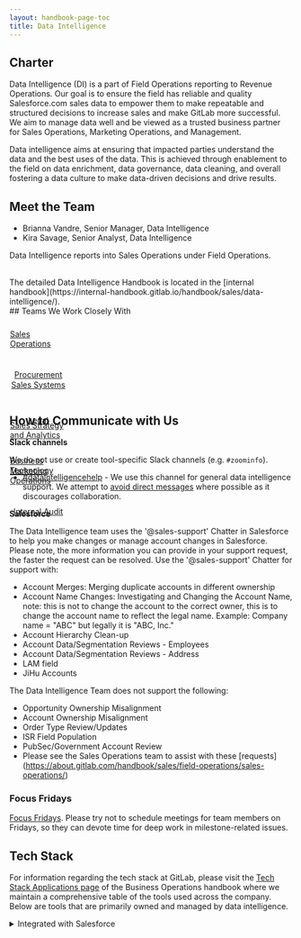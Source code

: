 ```yaml
---
layout: handbook-page-toc
title: Data Intelligence 
---
```




## <i class="far fa-newspaper" id="biz-tech-icons"></i> Charter

Data Intelligence (DI) is a part of Field Operations reporting to Revenue Operations. Our goal is to ensure the field has reliable and quality Salesforce.com sales data to empower them to make repeatable and structured decisions to increase sales and make GitLab more successful. We aim to manage data well and be viewed as a trusted business partner for Sales Operations, Marketing Operations, and Management. 

Data intelligence aims at ensuring that impacted parties understand the data and the best uses of the data. This is achieved through enablement to the field on data enrichment, data governance, data cleaning, and overall fostering a data culture to make data-driven decisions and drive results. 

## <i class="fas fa-users" id="biz-tech-icons"></i> Meet the Team

- Brianna Vandre, Senior Manager, Data Intelligence
- Kira Savage, Senior Analyst, Data Intelligence

Data Intelligence reports into Sales Operations under Field Operations. 

<BR>
The detailed Data Intelligence Handbook is located in the [internal handbook](https://internal-handbook.gitlab.io/handbook/sales/data-intelligence/).

<div class="flex-row" markdown="0" style="height:80px">
## <i class="far fa-handshake" id="biz-tech-icons"></i> Teams We Work Closely With
    <a href="/handbook/sales/field-operations/sales-operations" class="btn btn-purple-inv" style="width:20%;height:100%;margin:1px;display:flex;justify-content:center;align-items:center;">Sales Operations</a>
    <a href="/handbook/sales/field-operations/sales-systems/" class="btn btn-purple-inv" style="width:20%;height:100%;margin:1px;display:flex;justify-content:center;align-items:center;">Sales Systems</a>
    <a href="/handbook/sales/field-operations/sales-strategy/" class="btn btn-purple-inv" style="width:20%;height:100%;margin:1px;display:flex;justify-content:center;align-items:center;">Sales Strategy and Analytics</a>
    <a href="/handbook/marketing/marketing-operations/" class="btn btn-purple-inv" style="width:20%;height:100%;margin:1px;display:flex;justify-content:center;align-items:center;">Marketing Operations</a>
</div>   

<div class="flex-row" markdown="0" style="height:80px">
    <a href="/handbook/finance/procurement/" class="btn btn-purple-inv" style="width:20%;height:100%;margin:1px;display:flex;justify-content:center;align-items:center;">Procurement</a>
    <a href="/handbook/legal/" class="btn btn-purple-inv" style="width:20%;height:100%;margin:1px;display:flex;justify-content:center;align-items:center;">Legal</a>
    <a href="/handbook/business-technology/" class="btn btn-purple-inv" style="width:20%;height:100%;margin:1px;display:flex;justify-content:center;align-items:center;">Business Technology</a>
    <a href="/handbook/internal-audit/" class="btn btn-purple-inv" style="width:20%;height:100%;margin:1px;display:flex;justify-content:center;align-items:center;">Internal Audit</a>
</div>

## <i class="far fa-paper-plane" id="biz-tech-icons"></i> How to Communicate with Us

**Slack channels**

We do not use or create tool-specific Slack channels (e.g. `#zoominfo`).

- [#dataintelligencehelp](https://gitlab.slack.com/archives/dataintelligencehelp) - We use this channel for general data intelligence support. We attempt to [avoid direct messages](https://about.gitlab.com/handbook/communication/#avoid-direct-messages) where possible as it discourages collaboration. 

**Salesforce**

The Data Intelligence team uses the '@sales-support' Chatter in Salesforce to help you make changes or manage account changes in Salesforce. Please note, the more information you can provide in your support request, the faster the request can be resolved. Use the '@sales-support' Chatter for support with:
* Account Merges: Merging duplicate accounts in different ownership
* Account Name Changes: Investigating and Changing the Account Name, note: this is not to change the account to the correct owner, this is to change the account name to reflect the legal name. Example: Company name = "ABC" but legally it is "ABC, Inc." 
* Account Hierarchy Clean-up
* Account Data/Segmentation Reviews - Employees
* Account Data/Segmentation Reviews - Address
* LAM field
* JiHu Accounts 

The Data Intelligence Team does not support the following:
* Opportunity Ownership Misalignment
* Account Ownership Misalignment
* Order Type Review/Updates
* ISR Field Population
* PubSec/Government Account Review
* Please see the Sales Operations team to assist with these [requests] (https://about.gitlab.com/handbook/sales/field-operations/sales-operations/)

### Focus Fridays

[Focus Fridays](https://about.gitlab.com/handbook/communication/#focus-fridays). Please try not to schedule meetings for team members on Fridays, so they can devote time for deep work in milestone-related issues. 

## <i class="fas fa-toolbox" id="biz-tech-icons"></i> Tech Stack

For information regarding the tech stack at GitLab, please visit the [Tech Stack Applications page](/handbook/business-technology/tech-stack-applications/) of the Business Operations handbook where we maintain a comprehensive table of the tools used across the company. Below are tools that are primarily owned and managed by data intelligence.

<details>
<summary markdown='span'>
Integrated with Salesforce
</summary>

- [LeanData link TBD]()
- [OpenPrise link TBD]()
- [OpenPrise TAMI link TBD]()
- [OpenPrise Cognism link TBD]()
- [OpenPrise D&B link TBD]()
- [ZoomInfo link TBD]() 
- [ZoomInfo Databrick/Everstringlink TBD]() 

<details>
<summary markdown='span'>
Integrated with Salesforce
